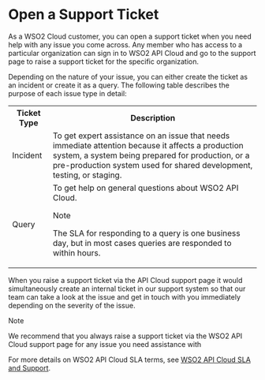 # Open a Support Ticket

As a WSO2 Cloud customer, you can open a support ticket when you need help with any issue you come across. Any member who has access to a particular organization can sign in to WSO2 API Cloud and go to the support page to raise a support ticket for the specific organization. 


Depending on the nature of your issue, you can either create the ticket as an incident or create it as a query. The following table describes the purpose of each issue type in detail:

<table>
<colgroup> <col/> <col/> <col/> </colgroup><tbody><tr><th colspan="2">Ticket Type</th><th >Description</th></tr><tr><td colspan="2" class="confluenceTd"> Incident</td><td colspan="1" class="confluenceTd"> To get expert assistance on an issue that needs immediate attention because it affects a production system, a system being prepared for production, or a pre-production system used for shared development, testing, or staging.</td></tr><tr><td colspan="2" class="confluenceTd"> Query</td><td colspan="1" class="confluenceTd">To get help on general questions about WSO2 API Cloud.
<div class="admonition note">
         <p class="admonition-title">Note</p>
         <p>The SLA for responding to a query is one business day, but in most cases queries are responded to within hours.</p>
         </div></td></tr></tbody></table>

When you raise a support ticket via the API Cloud support page it would simultaneously create an internal ticket in our support system so that our team can take a look at the issue and get in touch with you immediately depending on the severity of the issue.

<html>
<div class="admonition info">
<p class="admonition-title">Note</p>
<p> We recommend that you always raise a support ticket via the WSO2 API Cloud support page for any issue you need assistance with</p>
</div>
</html>


For more details on WSO2 API Cloud SLA terms, see [WSO2 API Cloud SLA and Support](https://wso2.com/api-management/cloud/#sla). 

